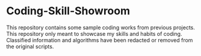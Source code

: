 # Coding-Skill-Showroom
This repository contains some sample coding works from previous projects. This repository only meant to showcase my skills and habits of coding. Classified information and algorithms have been redacted or removed from the original scripts.
